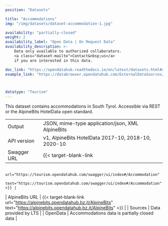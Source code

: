 ```yaml
---
position: "Datasets"

title: "Accommodations"
img: "/img/datasets/dataset-accommodation-1.jpg"

availability: "partially-closed"
weight: 2
availability_label: "Open Data | On Request Data"
availability_description: >-
    Data only available to authorized collaborators.
    <a class="dataset-mailto">Contact&nbsp;us</a>
    if you are interested in this data.

doc_link: "https://opendatahub.readthedocs.io/en/latest/datasets.html#accommodation-dataset"
example_link: "https://databrowser.opendatahub.com/ExternalDataSources/AccommodationSimpleList"



datatype: "Tourism"
---
```


This dataset contains accommodations in South Tyrol. Accessible via REST or the AlpineBits HotelData open standard.

|                |                                                                   |
| :------------- | ----------------------------------------------------------------- |
| Output         | JSON, mime-type application/json, XML AlpineBits                  |
| API version    | v1, AlpineBits HotelData 2017-10, 2018-10, 2020-10                |
| Swagger URL    | {{< target-blank-link
                        url="https://tourism.opendatahub.com/swagger/ui/index#/Accommodation"
                        text="https://tourism.opendatahub.com/swagger/ui/index#/Accommodation" >}} |
| AlpineBits URL | {{< target-blank-link
                        url="https://alpinebits.opendatahub.bz.it/AlpineBits"
                        text="https://alpinebits.opendatahub.bz.it/AlpineBits" >}}                  |
| Sources        | Data provided by LTS                                              |
| OpenData       | Accommodations data is partially closed data                      |